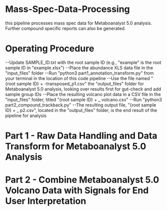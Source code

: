 # Mass-Spec-Data-Processing
this pipeline processes mass spec data for Metaboanalyst 5.0 analysis. Further compound specific reports can also be generated. 

# Operating Procedure
--Update SAMPLE_ID.txt with the root sample ID (e.g., "example" is the root sample ID in "example.xlsx")
--Place the abundance XLS data file in the "input_files" folder
--Run "python3 part1_annotation_transform.py" from your terminal in the location of this code pipeline
--Use the file named "{root sample ID} + -transposed_p1.csv" the "output_files" folder for Metaboanalyst 5.0 analysis, looking over results first for gut-check and add sample group IDs
--Place the resulting volcano plot data in a CSV file in the "input_files" folder, titled "{root sample ID} + _ volcano.csv"
--Run "python3 part2_compound_trackback.py"
--The resulting output file, "{root sample ID} + _ p2.csv", located in the "output_files" folder, is the end result of the pipeline for analysis

# Part 1 - Raw Data Handling and Data Transform for Metaboanalyst 5.0 Analysis
# Part 2 - Combine Metaboanalyst 5.0 Volcano Data with Signals for End User Interpretation